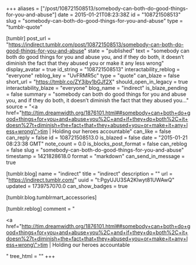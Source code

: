 +++
aliases = ["/post/108721508513/somebody-can-both-do-good-things-for-you-and-abuse"]
date = 2015-01-21T08:23:38Z
id = "108721508513"
slug = "somebody-can-both-do-good-things-for-you-and-abuse"
type = "tumblr-quote"

[tumblr]
post_url = "https://indirect.tumblr.com/post/108721508513/somebody-can-both-do-good-things-for-you-and-abuse"
state = "published"
text = "somebody can both do good things for you and abuse you, and if they do both, it doesn&rsquo;t diminish the fact that they abused you or make it any less wrong"
display_avatar = true
id_string = "108721508513"
interactability_reblog = "everyone"
reblog_key = "UvFRMR5c"
type = "quote"
can_blaze = false
short_url = "https://tmblr.co/ZY3jby1bGJf2X"
should_open_in_legacy = true
interactability_blaze = "everyone"
blog_name = "indirect"
is_blaze_pending = false
summary = "somebody can both do good things for you and abuse you, and if they do both, it doesn’t diminish the fact that they abused you..."
source = "<a href=\"http://tim.dreamwidth.org/1876101.html##somebody+can+both+do+good+things+for+you+and+abuse+you%2C+and+if+they+do+both%2C+it+doesn%27t+diminish+the+fact+that+they+abused+you+or+make+it+any+less+wrong\">tim | Holding our heroes accountable</a>"
can_like = false
can_reply = false
id = 108721508513.0
is_blazed = false
date = "2015-01-21 08:23:38 GMT"
note_count = 0.0
is_blocks_post_format = false
can_reblog = false
slug = "somebody-can-both-do-good-things-for-you-and-abuse"
timestamp = 1421828618.0
format = "markdown"
can_send_in_message = true

[tumblr.blog]
name = "indirect"
title = "indirect"
description = ""
url = "https://indirect.tumblr.com/"
uuid = "t:PgyUJU3SA2Klwyt81UWAwQ"
updated = 1739757070.0
can_show_badges = true

[tumblr.blog.tumblrmart_accessories]

[tumblr.reblog]
comment = "<p><a href=\"http://tim.dreamwidth.org/1876101.html##somebody+can+both+do+good+things+for+you+and+abuse+you%2C+and+if+they+do+both%2C+it+doesn%27t+diminish+the+fact+that+they+abused+you+or+make+it+any+less+wrong\">tim | Holding our heroes accountable</a></p>"
tree_html = ""
+++
